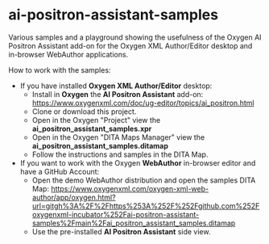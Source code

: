 # ai-positron-assistant-samples
Various samples and a playground showing the usefulness of the Oxygen AI Positron Assistant add-on for the Oxygen XML Author/Editor desktop and in-browser WebAuthor applications. 

How to work with the samples:

 - If you have installed **Oxygen XML Author/Editor** desktop:
   - Install in **Oxygen** the **AI Positron Assistant** add-on: https://www.oxygenxml.com/doc/ug-editor/topics/ai_positron.html
   - Clone or download this project.
   - Open in the Oxygen "Project" view the **ai_positron_assistant_samples.xpr**
   - Open in the Oxygen "DITA Maps Manager" view the **ai_positron_assistant_samples.ditamap**
   - Follow the instructions and samples in the DITA Map.
 - If you want to work with the Oxygen **WebAuthor** in-browser editor and have a GitHub Account:
   - Open the demo WebAuthor distribution and open the samples DITA Map: https://www.oxygenxml.com/oxygen-xml-web-author/app/oxygen.html?url=gitgh%3A%2F%2Fhttps%253A%252F%252Fgithub.com%252Foxygenxml-incubator%252Fai-positron-assistant-samples%2Fmain%2Fai_positron_assistant_samples.ditamap
   - Use the pre-installed **AI Positron Assistant** side view.

